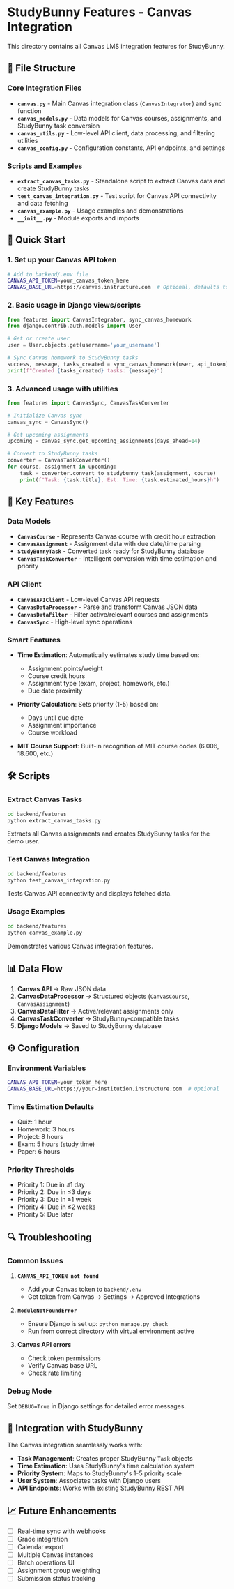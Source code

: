# StudyBunny Features - Canvas Integration

This directory contains all Canvas LMS integration features for StudyBunny.

## 📁 File Structure

### Core Integration Files
- **`canvas.py`** - Main Canvas integration class (`CanvasIntegrator`) and sync function
- **`canvas_models.py`** - Data models for Canvas courses, assignments, and StudyBunny task conversion
- **`canvas_utils.py`** - Low-level API client, data processing, and filtering utilities
- **`canvas_config.py`** - Configuration constants, API endpoints, and settings

### Scripts and Examples
- **`extract_canvas_tasks.py`** - Standalone script to extract Canvas data and create StudyBunny tasks
- **`test_canvas_integration.py`** - Test script for Canvas API connectivity and data fetching
- **`canvas_example.py`** - Usage examples and demonstrations
- **`__init__.py`** - Module exports and imports

## 🚀 Quick Start

### 1. Set up your Canvas API token
```bash
# Add to backend/.env file
CANVAS_API_TOKEN=your_canvas_token_here
CANVAS_BASE_URL=https://canvas.instructure.com  # Optional, defaults to this
```

### 2. Basic usage in Django views/scripts
```python
from features import CanvasIntegrator, sync_canvas_homework
from django.contrib.auth.models import User

# Get or create user
user = User.objects.get(username='your_username')

# Sync Canvas homework to StudyBunny tasks
success, message, tasks_created = sync_canvas_homework(user, api_token)
print(f"Created {tasks_created} tasks: {message}")
```

### 3. Advanced usage with utilities
```python
from features import CanvasSync, CanvasTaskConverter

# Initialize Canvas sync
canvas_sync = CanvasSync()

# Get upcoming assignments
upcoming = canvas_sync.get_upcoming_assignments(days_ahead=14)

# Convert to StudyBunny tasks
converter = CanvasTaskConverter()
for course, assignment in upcoming:
    task = converter.convert_to_studybunny_task(assignment, course)
    print(f"Task: {task.title}, Est. Time: {task.estimated_hours}h")
```

## 🔧 Key Features

### Data Models
- **`CanvasCourse`** - Represents Canvas course with credit hour extraction
- **`CanvasAssignment`** - Assignment data with due date/time parsing
- **`StudyBunnyTask`** - Converted task ready for StudyBunny database
- **`CanvasTaskConverter`** - Intelligent conversion with time estimation and priority

### API Client
- **`CanvasAPIClient`** - Low-level Canvas API requests
- **`CanvasDataProcessor`** - Parse and transform Canvas JSON data
- **`CanvasDataFilter`** - Filter active/relevant courses and assignments
- **`CanvasSync`** - High-level sync operations

### Smart Features
- **Time Estimation**: Automatically estimates study time based on:
  - Assignment points/weight
  - Course credit hours
  - Assignment type (exam, project, homework, etc.)
  - Due date proximity

- **Priority Calculation**: Sets priority (1-5) based on:
  - Days until due date
  - Assignment importance
  - Course workload

- **MIT Course Support**: Built-in recognition of MIT course codes (6.006, 18.600, etc.)

## 🛠️ Scripts

### Extract Canvas Tasks
```bash
cd backend/features
python extract_canvas_tasks.py
```
Extracts all Canvas assignments and creates StudyBunny tasks for the demo user.

### Test Canvas Integration  
```bash
cd backend/features
python test_canvas_integration.py
```
Tests Canvas API connectivity and displays fetched data.

### Usage Examples
```bash
cd backend/features  
python canvas_example.py
```
Demonstrates various Canvas integration features.

## 📊 Data Flow

1. **Canvas API** → Raw JSON data
2. **CanvasDataProcessor** → Structured objects (`CanvasCourse`, `CanvasAssignment`)
3. **CanvasDataFilter** → Active/relevant assignments only
4. **CanvasTaskConverter** → StudyBunny-compatible tasks
5. **Django Models** → Saved to StudyBunny database

## ⚙️ Configuration

### Environment Variables
```bash
CANVAS_API_TOKEN=your_token_here
CANVAS_BASE_URL=https://your-institution.instructure.com  # Optional
```

### Time Estimation Defaults
- Quiz: 1 hour
- Homework: 3 hours  
- Project: 8 hours
- Exam: 5 hours (study time)
- Paper: 6 hours

### Priority Thresholds
- Priority 1: Due in ≤1 day
- Priority 2: Due in ≤3 days
- Priority 3: Due in ≤1 week
- Priority 4: Due in ≤2 weeks
- Priority 5: Due later

## 🔍 Troubleshooting

### Common Issues

1. **`CANVAS_API_TOKEN not found`**
   - Add your Canvas token to `backend/.env`
   - Get token from Canvas → Settings → Approved Integrations

2. **`ModuleNotFoundError`** 
   - Ensure Django is set up: `python manage.py check`
   - Run from correct directory with virtual environment active

3. **Canvas API errors**
   - Check token permissions
   - Verify Canvas base URL
   - Check rate limiting

### Debug Mode
Set `DEBUG=True` in Django settings for detailed error messages.

## 🚀 Integration with StudyBunny

The Canvas integration seamlessly works with:
- **Task Management**: Creates proper StudyBunny `Task` objects
- **Time Estimation**: Uses StudyBunny's time calculation system
- **Priority System**: Maps to StudyBunny's 1-5 priority scale
- **User System**: Associates tasks with Django users
- **API Endpoints**: Works with existing StudyBunny REST API

## 📈 Future Enhancements

- [ ] Real-time sync with webhooks
- [ ] Grade integration
- [ ] Calendar export
- [ ] Multiple Canvas instances
- [ ] Batch operations UI
- [ ] Assignment group weighting
- [ ] Submission status tracking
